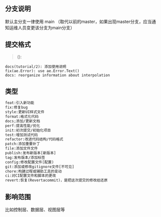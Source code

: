 ## 分支说明
默认主分支一律使用 main （取代以前的master，如果出现master分支，应当通知运维人员变更该分支为main分支）

## 提交格式
> <type>(<scope>):<subject>
```
docs(tutorial/2): 添加使用说明
fix(ae.Error): use ae.Error.Text()
docs: reorganize information about interpolation

```
## <type> 类型
```txt
feat:引入新功能
fix:修复bug
style:更新UI样式文件
format:格式化代码
docs;添加/更新文档
perf:提高性能/优化
init:初次提交/初始化项目
test:增加测试代码
refactor:改进代码结构/代码格式
patch:添加重要补丁
file:添加文件文件
publish:发布新版本[新版本]
tag:发布版本/添加标签
config:修改配置文件[配置)
git:添加或修改gitignore文件[不可见]
chore:构建过程或辅助工具的变动
ci:对CI配置文件和脚本的更改
revert:恢复(Revertacommit)，是把这次提交的修改给还原
```

## <scope> 影响范围
比如控制层、数据层、视图层等